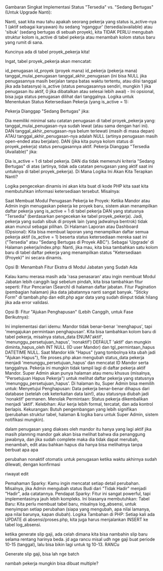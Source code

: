 Gambaran Singkat Implementasi Status "Tersedia" vs. "Sedang Bertugas" (Untuk Upgrade Nanti):

Nanti, saat kita mau tahu apakah seorang pekerja yang status is_active-nya 1 (aktif sebagai karyawan) itu sedang 'nganggur' (tersedia/available) atau 'sibuk' (sedang bertugas di sebuah proyek), kita TIDAK PERLU mengubah struktur kolom is_active di tabel pekerja atau menambah kolom status baru yang rumit di sana.

Kuncinya ada di tabel proyek_pekerja kita!

Ingat, tabel proyek_pekerja akan mencatat:

id_penugasan
id_proyek (proyek mana)
id_pekerja (pekerja mana)
tanggal_mulai_penugasan
tanggal_akhir_penugasan (ini bisa NULL jika penugasannya masih berjalan tanpa batas waktu tertentu, atau diisi tanggal jika ada batasnya)
is_active (status penugasannya sendiri, mungkin 1 jika penugasan itu aktif, 0 jika dibatalkan atau selesai lebih awal) - Ini opsional, bisa juga status penugasan dilihat dari tanggalnya.
Logika untuk Menentukan Status Ketersediaan Pekerja (yang is_active = 1):

Pekerja Dianggap "Sedang Bertugas" jika:

Dia memiliki minimal satu catatan penugasan di tabel proyek_pekerja yang:
tanggal_mulai_penugasan-nya sudah lewat (atau sama dengan hari ini).
DAN tanggal_akhir_penugasan-nya belum terlewati (masih di masa depan) ATAU tanggal_akhir_penugasan-nya adalah NULL (artinya penugasan masih open-ended atau berjalan).
DAN (jika kita punya kolom status di proyek_pekerja) status penugasannya aktif.
Pekerja Dianggap "Tersedia (Available)" jika:

Dia is_active = 1 di tabel pekerja.
DAN dia tidak memenuhi kriteria "Sedang Bertugas" di atas (artinya, tidak ada catatan penugasan yang aktif saat ini untuknya di tabel proyek_pekerja).
Di Mana Logika Ini Akan Kita Terapkan Nanti?

Logika pengecekan dinamis ini akan kita buat di kode PHP kita saat kita membutuhkan informasi ketersediaan tersebut. Misalnya:

Saat Membuat Modul Penugasan Pekerja ke Proyek:
Ketika Mandor atau Admin ingin menugaskan pekerja ke proyek baru, sistem akan menampilkan daftar pekerja yang is_active = 1 di tabel pekerja DAN yang statusnya "Tersedia" (berdasarkan pengecekan ke tabel proyek_pekerja). Jadi, pekerja yang sudah sibuk di proyek lain (yang jadwalnya bentrok) tidak akan muncul sebagai pilihan.
Di Halaman Laporan atau Dashboard (Opsional):
Kita bisa membuat laporan yang menampilkan daftar semua pekerja aktif (is_active = 1) beserta status ketersediaan mereka saat ini ("Tersedia" atau "Sedang Bertugas di Proyek ABC").
Sebagai 'Upgrade' di Halaman pekerja/index.php:
Nanti, jika mau, kita bisa tambahkan satu kolom baru di tabel daftar pekerja yang menampilkan status "Ketersediaan (Proyek)" ini secara dinamis.


Opsi B: Menambah Fitur Ekstra di Modul Jabatan yang Sudah Ada

Kalau kamu merasa masih ada 'rasa penasaran' atau ingin membuat Modul Jabatan lebih canggih lagi sebelum pindah, kita bisa tambahkan fitur seperti:
Fitur Pencarian (Search) di halaman daftar jabatan.
Fitur Pagination (pembagian halaman) jika data jabatannya nanti sangat banyak.
"Sticky Form" di tambah.php dan edit.php agar data yang sudah diinput tidak hilang jika ada error validasi.




Opsi B: Fitur "Ajukan Penghapusan" (Lebih Canggih, untuk Fase Berikutnya):

Ini implementasi dari idemu:
Mandor tidak benar-benar 'menghapus', tapi 'mengajukan permintaan penghapusan'.
Kita bisa tambahkan kolom baru di tabel pekerja, misalnya status_data ENUM('aktif', 'menunggu_persetujuan_hapus', 'nonaktif') DEFAULT 'aktif' dan mungkin diminta_hapus_oleh INT NULL (ID user Mandor) dan tgl_permintaan_hapus DATETIME NULL.
Saat Mandor klik "Hapus" (yang tombolnya kita ubah jadi "Ajukan Hapus"), file proses.php akan mengubah status_data pekerja menjadi 'menunggu_persetujuan_hapus' dan mencatat ID Mandor serta tanggalnya. Pekerja ini mungkin tidak tampil lagi di daftar pekerja aktif Mandor.
Super Admin akan punya halaman atau menu khusus (misalnya, "Persetujuan Hapus Pekerja") untuk melihat daftar pekerja yang statusnya 'menunggu_persetujuan_hapus'.
Di halaman itu, Super Admin bisa memilih untuk:
Menyetujui Penghapusan: Data pekerja benar-benar dihapus dari database (setelah cek keterkaitan data lain!), atau statusnya diubah jadi 'nonaktif' permanen.
Menolak Permintaan: Status pekerja dikembalikan menjadi 'aktif'.
Kelebihan: Alur kerja lebih formal, tercatat, dan ada kontrol berlapis.
Kekurangan: Butuh pengembangan yang lebih signifikan (perubahan struktur tabel, halaman & logika baru untuk Super Admin, sistem notifikasi mungkin).



dalam penugasan yang diakses oleh mandor itu hanya yang lagi aktif jika masih planning mandor gak akan bisa melihat bahwa dia penanggung jawabnya, dan jika sudah complete maka dia tidak dapat merubah, menambah, edit atau bahkan hapus dia hanya bisa melihatnya tanpa berbuat apa apa


perubahan nonaktif otomatis untuk penugasan ketika waktu akhirnya sudah dilewati, dengan konfirmasi


riwayat edit

Pemahaman Sparky: Kamu ingin mencatat setiap detail perubahan. Misalnya, jika Admin mengubah status Budi dari "Tidak Hadir" menjadi "Hadir", ada catatannya.
Pendapat Sparky: Fitur ini sangat powerful, tapi implementasinya jauh lebih kompleks. Ini biasanya membutuhkan:
Tabel Baru: Kita perlu membuat tabel baru, misalnya log_absensi, untuk menyimpan setiap perubahan (siapa yang mengubah, apa nilai lamanya, apa nilai barunya, kapan diubah).
Logika Tambahan di PHP: Setiap kali ada UPDATE di absensi/proses.php, kita juga harus menjalankan INSERT ke tabel log_absensi.


ketika generate slip gaji, ada celah dimana kita bisa nambahin slip baru selama rentang harinya beda. jd aga rancu misal udh nge gaji buat periode 10-15 (tanggal), lalu bisa bikin lagi untuk tg 10-13. RANCu

Generate slip gaji, bisa lah nge batch

nambah pekerja mungkin bisa dibuat multiple?